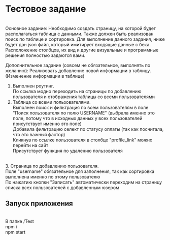 # Тестовое задание

<br/>
Основное задание: 
Необходимо создать страницу, на которой будет располагаться таблица с данными. Также должен быть реализован поиск по таблице и сортировка. Для выполнение 
данного задания, ниже будет дан json файл, который имитирует входящие данные с бека. Расположение столбцов, их вид и другие визуальные и программные решения полностью задаются вами.

Дополнительное задание (совсем не обязательное, выполнять по желанию):
Реализовать добавление новой информации в таблицу.
(Изменение информации в таблице)
<br/>

1. Выполнен роутинг.
   <br/>
   По ссылка модно переходить на страницы по добавлению пользователя и отображения таблицы со всеми пользователями
   <br/>
2. Таблица со всеми пользователями.
   <br/>
   Выполнен поиск и фильтрация по всем пользователям в поле "Поиск пользователя по полю USERNAME" (выбрала именно это поле, потому что в исходных данных у всех пользователей присутствует именно это поле)
   <br/>
   Добавила фильтрацию селект по статусу оплаты (так как посчитала, что это важный фактор)
   <br/>
   Кликнув по ссылке пользователя в столбце "profile_link" можно перейти на сайт
   <br/>
   Присутствует функция по удалению пользователя

<br/>
3. Страница по добавлению пользователя.
   <br/>
   Поле "username" обязательное для заполнения, так как сортировка выполнена именно по этому пользователю
   <br/>
   По нажатию кнопки "Записать" автоматически переходим на страницу списка всех пользователей с добавленным юзером

## Запуск приложения

<br/>
В папке /Test
<br/>
npm i
<br/>
npm start
